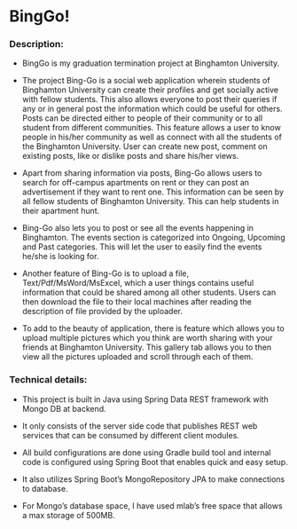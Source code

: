 # BingGo!

### Description:

 - BingGo is my graduation termination project at Binghamton University.

 - The project Bing-Go is a social web application wherein students of Binghamton University can create their profiles and get socially active with fellow students. This also allows everyone to post their queries if any or in general post the information which could be useful for others. Posts can be directed either to people of their community or to all student from different communities. This feature allows a user to know people in his/her community as well as connect with all the students of the Binghamton University. User can create new post, comment on existing posts, like or dislike posts and share his/her views.

 - Apart from sharing information via posts, Bing-Go allows users to search for off-campus apartments on rent or they can post an advertisement if they want to rent one. This information can be seen by all fellow students of Binghamton University. This can help students in their apartment hunt.

 - Bing-Go also lets you to post or see all the events happening in Binghamton. The events section is categorized into Ongoing, Upcoming and Past categories. This will let the user to easily find the events he/she is looking for.

 - Another feature of Bing-Go is to upload a file, Text/Pdf/MsWord/MsExcel, which a user things contains useful information that could be shared among all other students. Users can then download the file to their local machines after reading the description of file provided by the uploader.

 - To add to the beauty of application, there is feature which allows you to upload multiple pictures which you think are worth sharing with your friends at Binghamton University. This gallery tab allows you to then view all the pictures uploaded and scroll through each of them.

### Technical details:
* This project is built in Java using Spring Data REST framework with Mongo DB at backend.

* It only consists of the server side code that publishes REST web services that can be consumed by different client modules.

* All build configurations are done using Gradle build tool and internal code is configured using Spring Boot that enables quick and easy setup.

* It also utilizes Spring Boot’s MongoRepository JPA to make connections to database.

* For Mongo’s database space, I have used mlab’s free space that allows a max storage of 500MB.
